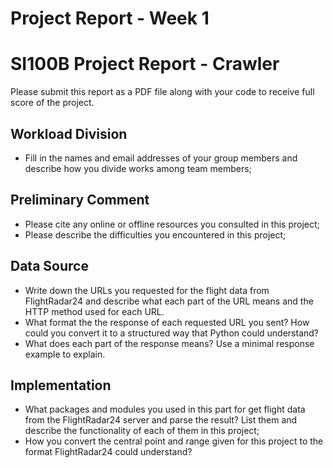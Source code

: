 # Project Report - Week 1

# SI100B Project Report - Crawler

Please submit this report as a PDF file along with your code to receive full score of the project. 

## Workload Division

- Fill in the names and email addresses of your group members and describe how you divide works among team members;

## Preliminary Comment

- Please cite any online or offline resources you consulted in this project;
- Please describe the difficulties you encountered in this project;

## Data Source

- Write down the URLs you requested for the flight data from FlightRadar24 and describe what each part of the URL means and the HTTP method used for each URL.
- What format the the response of each requested URL you sent? How could you convert it to a structured way that Python could understand?
- What does each part of the response means? Use a minimal response example to explain.

## Implementation

- What packages and modules you used in this part for get flight data from the FlightRadar24 server and parse the result? List them and describe the functionality of each of them in this project;
- How you convert the central point and range given for this project to the format FlightRadar24 could understand?